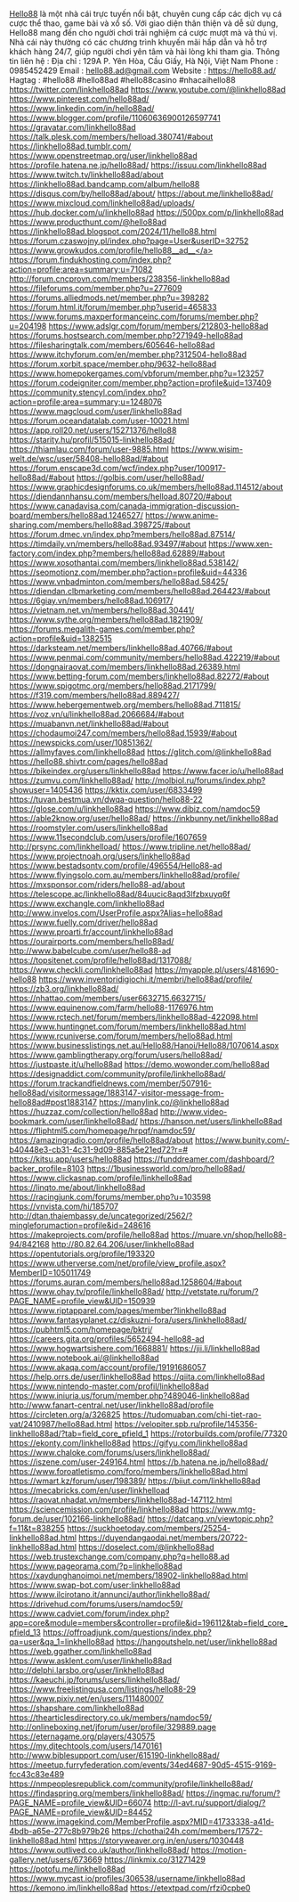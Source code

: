 <a href="https://hello88.ad/">Hello88</a> là một nhà cái trực tuyến nổi bật, chuyên cung cấp các dịch vụ cá cược thể thao, game bài và xổ số. Với giao diện thân thiện và dễ sử dụng, Hello88 mang đến cho người chơi trải nghiệm cá cược mượt mà và thú vị. Nhà cái này thường có các chương trình khuyến mãi hấp dẫn và hỗ trợ khách hàng 24/7, giúp người chơi yên tâm và hài lòng khi tham gia.
Thông tin liên hệ :
Địa chỉ : 129A P. Yên Hòa, Cầu Giấy, Hà Nội, Việt Nam
Phone : 0985452429
Email : hello88.ad@gmail.com
Website :
<a href="https://hello88.ad/">https://hello88.ad/</a>
Hagtag : #hello88 #hello88ad #hello88casino #nhacaihello88
<a href="https://twitter.com/linkhello88ad">https://twitter.com/linkhello88ad</a>
<a href="https://www.youtube.com/@linkhello88ad">https://www.youtube.com/@linkhello88ad</a>
<a href="https://www.pinterest.com/hello88ad/">https://www.pinterest.com/hello88ad/</a>
<a href="https://www.linkedin.com/in/hello88ad/">https://www.linkedin.com/in/hello88ad/</a>
<a href="https://www.blogger.com/profile/11060636900126597741">https://www.blogger.com/profile/11060636900126597741</a>
<a href="https://gravatar.com/linkhello88ad">https://gravatar.com/linkhello88ad</a>
<a href="https://talk.plesk.com/members/helload.380741/#about">https://talk.plesk.com/members/helload.380741/#about</a>
<a href="https://linkhello88ad.tumblr.com/">https://linkhello88ad.tumblr.com/</a>
<a href="https://www.openstreetmap.org/user/linkhello88ad">https://www.openstreetmap.org/user/linkhello88ad</a>
<a href="https://profile.hatena.ne.jp/hello88ad/">https://profile.hatena.ne.jp/hello88ad/</a>
<a href="https://issuu.com/linkhello88ad">https://issuu.com/linkhello88ad</a>
<a href="https://www.twitch.tv/linkhello88ad/about">https://www.twitch.tv/linkhello88ad/about</a>
<a href="https://linkhello88ad.bandcamp.com/album/hello88">https://linkhello88ad.bandcamp.com/album/hello88</a>
<a href="https://disqus.com/by/hello88ad/about/">https://disqus.com/by/hello88ad/about/</a>
<a href="https://about.me/linkhello88ad/">https://about.me/linkhello88ad/</a>
<a href="https://www.mixcloud.com/linkhello88ad/uploads/">https://www.mixcloud.com/linkhello88ad/uploads/</a>
<a href="https://hub.docker.com/u/linkhello88ad">https://hub.docker.com/u/linkhello88ad</a>
<a href="https://500px.com/p/linkhello88ad">https://500px.com/p/linkhello88ad</a>
<a href="https://www.producthunt.com/@hello88ad">https://www.producthunt.com/@hello88ad</a>
<a href="https://linkhello88ad.blogspot.com/2024/11/hello88.html">https://linkhello88ad.blogspot.com/2024/11/hello88.html</a>
<a href="https://forum.czaswojny.pl/index.php?page=User&userID=32752">https://forum.czaswojny.pl/index.php?page=User&userID=32752</a>
<a href="https://www.growkudos.com/profile/hello88__ad__">https://www.growkudos.com/profile/hello88__ad__</a>
<a href="https://forum.findukhosting.com/index.php?action=profile;area=summary;u=71082">https://forum.findukhosting.com/index.php?action=profile;area=summary;u=71082</a>
<a href="http://forum.cncprovn.com/members/238356-linkhello88ad">http://forum.cncprovn.com/members/238356-linkhello88ad</a>
<a href="https://fileforums.com/member.php?u=277609">https://fileforums.com/member.php?u=277609</a>
<a href="https://forums.alliedmods.net/member.php?u=398282">https://forums.alliedmods.net/member.php?u=398282</a>
<a href="https://forum.html.it/forum/member.php?userid=465833">https://forum.html.it/forum/member.php?userid=465833</a>
<a href="https://www.forums.maxperformanceinc.com/forums/member.php?u=204198">https://www.forums.maxperformanceinc.com/forums/member.php?u=204198</a>
<a href="https://www.adslgr.com/forum/members/212803-hello88ad">https://www.adslgr.com/forum/members/212803-hello88ad</a>
<a href="https://forums.hostsearch.com/member.php?271949-hello88ad">https://forums.hostsearch.com/member.php?271949-hello88ad</a>
<a href="https://filesharingtalk.com/members/605646-hello88ad">https://filesharingtalk.com/members/605646-hello88ad</a>
<a href="https://www.itchyforum.com/en/member.php?312504-hello88ad">https://www.itchyforum.com/en/member.php?312504-hello88ad</a>
<a href="https://forum.xorbit.space/member.php/9632-hello88ad">https://forum.xorbit.space/member.php/9632-hello88ad</a>
<a href="https://www.homepokergames.com/vbforum/member.php?u=123257">https://www.homepokergames.com/vbforum/member.php?u=123257</a>
<a href="https://forum.codeigniter.com/member.php?action=profile&uid=137409">https://forum.codeigniter.com/member.php?action=profile&uid=137409</a>
<a href="https://community.stencyl.com/index.php?action=profile;area=summary;u=1248076">https://community.stencyl.com/index.php?action=profile;area=summary;u=1248076</a>
<a href="https://www.magcloud.com/user/linkhello88ad">https://www.magcloud.com/user/linkhello88ad</a>
<a href="https://forum.oceandatalab.com/user-10021.html">https://forum.oceandatalab.com/user-10021.html</a>
<a href="https://app.roll20.net/users/15271376/hello88">https://app.roll20.net/users/15271376/hello88</a>
<a href="https://starity.hu/profil/515015-linkhello88ad/">https://starity.hu/profil/515015-linkhello88ad/</a>
<a href="https://thiamlau.com/forum/user-9885.html">https://thiamlau.com/forum/user-9885.html</a>
<a href="https://www.wisim-welt.de/wsc/user/58408-hello88ad/#about">https://www.wisim-welt.de/wsc/user/58408-hello88ad/#about</a>
<a href="https://forum.enscape3d.com/wcf/index.php?user/100917-hello88ad/#about">https://forum.enscape3d.com/wcf/index.php?user/100917-hello88ad/#about</a>
<a href="https://golbis.com/user/hello88ad/">https://golbis.com/user/hello88ad/</a>
<a href="https://www.graphicdesignforums.co.uk/members/hello88ad.114512/about">https://www.graphicdesignforums.co.uk/members/hello88ad.114512/about</a>
<a href="https://diendannhansu.com/members/helload.80720/#about">https://diendannhansu.com/members/helload.80720/#about</a>
<a href="https://www.canadavisa.com/canada-immigration-discussion-board/members/hello88ad.1246527/">https://www.canadavisa.com/canada-immigration-discussion-board/members/hello88ad.1246527/</a>
<a href="https://www.anime-sharing.com/members/hello88ad.398725/#about">https://www.anime-sharing.com/members/hello88ad.398725/#about</a>
<a href="https://forum.dmec.vn/index.php?members/hello88ad.87514/">https://forum.dmec.vn/index.php?members/hello88ad.87514/</a>
<a href="https://timdaily.vn/members/hello88ad.93497/#about">https://timdaily.vn/members/hello88ad.93497/#about</a>
<a href="https://www.xen-factory.com/index.php?members/hello88ad.62889/#about">https://www.xen-factory.com/index.php?members/hello88ad.62889/#about</a>
<a href="https://www.xosothantai.com/members/linkhello88ad.538142/">https://www.xosothantai.com/members/linkhello88ad.538142/</a>
<a href="https://seomotionz.com/member.php?action=profile&uid=44336">https://seomotionz.com/member.php?action=profile&uid=44336</a>
<a href="https://www.vnbadminton.com/members/hello88ad.58425/">https://www.vnbadminton.com/members/hello88ad.58425/</a>
<a href="https://diendan.clbmarketing.com/members/hello88ad.264423/#about">https://diendan.clbmarketing.com/members/hello88ad.264423/#about</a>
<a href="https://6giay.vn/members/hello88ad.106917/">https://6giay.vn/members/hello88ad.106917/</a>
<a href="https://vietnam.net.vn/members/hello88ad.30441/">https://vietnam.net.vn/members/hello88ad.30441/</a>
<a href="https://www.sythe.org/members/hello88ad.1821909/">https://www.sythe.org/members/hello88ad.1821909/</a>
<a href="https://forums.megalith-games.com/member.php?action=profile&uid=1382515">https://forums.megalith-games.com/member.php?action=profile&uid=1382515</a>
<a href="https://darksteam.net/members/linkhello88ad.40766/#about">https://darksteam.net/members/linkhello88ad.40766/#about</a>
<a href="https://www.penmai.com/community/members/hello88ad.422219/#about">https://www.penmai.com/community/members/hello88ad.422219/#about</a>
<a href="https://dongnairaovat.com/members/linkhello88ad.26389.html">https://dongnairaovat.com/members/linkhello88ad.26389.html</a>
<a href="https://www.betting-forum.com/members/linkhello88ad.82272/#about">https://www.betting-forum.com/members/linkhello88ad.82272/#about</a>
<a href="https://www.spigotmc.org/members/hello88ad.2171799/">https://www.spigotmc.org/members/hello88ad.2171799/</a>
<a href="https://f319.com/members/hello88ad.889427/">https://f319.com/members/hello88ad.889427/</a>
<a href="https://www.hebergementweb.org/members/hello88ad.711815/">https://www.hebergementweb.org/members/hello88ad.711815/</a>
<a href="https://voz.vn/u/linkhello88ad.2066684/#about">https://voz.vn/u/linkhello88ad.2066684/#about</a>
<a href="https://muabanvn.net/linkhello88ad/#about">https://muabanvn.net/linkhello88ad/#about</a>
<a href="https://chodaumoi247.com/members/hello88ad.15939/#about">https://chodaumoi247.com/members/hello88ad.15939/#about</a>
<a href="https://newspicks.com/user/10851362/">https://newspicks.com/user/10851362/</a>
<a href="https://allmyfaves.com/linkhello88ad">https://allmyfaves.com/linkhello88ad</a>
<a href="https://glitch.com/@linkhello88ad">https://glitch.com/@linkhello88ad</a>
<a href="https://hello88.shivtr.com/pages/hello88ad">https://hello88.shivtr.com/pages/hello88ad</a>
<a href="https://bikeindex.org/users/linkhello88ad">https://bikeindex.org/users/linkhello88ad</a>
<a href="https://www.facer.io/u/hello88ad">https://www.facer.io/u/hello88ad</a>
<a href="https://zumvu.com/linkhello88ad/">https://zumvu.com/linkhello88ad/</a>
<a href="http://molbiol.ru/forums/index.php?showuser=1405436">http://molbiol.ru/forums/index.php?showuser=1405436</a>
<a href="https://kktix.com/user/6833499">https://kktix.com/user/6833499</a>
<a href="https://tuvan.bestmua.vn/dwqa-question/hello88-22">https://tuvan.bestmua.vn/dwqa-question/hello88-22</a>
<a href="https://glose.com/u/linkhello88ad">https://glose.com/u/linkhello88ad</a>
<a href="https://www.dibiz.com/namdoc59">https://www.dibiz.com/namdoc59</a>
<a href="https://able2know.org/user/hello88ad/">https://able2know.org/user/hello88ad/</a>
<a href="https://inkbunny.net/linkhello88ad">https://inkbunny.net/linkhello88ad</a>
<a href="https://roomstyler.com/users/linkhello88ad">https://roomstyler.com/users/linkhello88ad</a>
<a href="https://www.11secondclub.com/users/profile/1607659">https://www.11secondclub.com/users/profile/1607659</a>
<a href="http://prsync.com/linkhelload/">http://prsync.com/linkhelload/</a>
<a href="https://www.tripline.net/hello88ad/">https://www.tripline.net/hello88ad/</a>
<a href="https://www.projectnoah.org/users/linkhello88ad">https://www.projectnoah.org/users/linkhello88ad</a>
<a href="https://www.bestadsontv.com/profile/496554/Hello88-ad">https://www.bestadsontv.com/profile/496554/Hello88-ad</a>
<a href="https://www.flyingsolo.com.au/members/linkhello88ad/profile/">https://www.flyingsolo.com.au/members/linkhello88ad/profile/</a>
<a href="https://mxsponsor.com/riders/hello88-ad/about">https://mxsponsor.com/riders/hello88-ad/about</a>
<a href="https://telescope.ac/linkhello88ad/84uucic8aqd3lfzbxuyq6f">https://telescope.ac/linkhello88ad/84uucic8aqd3lfzbxuyq6f</a>
<a href="https://www.exchangle.com/linkhello88ad">https://www.exchangle.com/linkhello88ad</a>
<a href="http://www.invelos.com/UserProfile.aspx?Alias=hello88ad">http://www.invelos.com/UserProfile.aspx?Alias=hello88ad</a>
<a href="https://www.fuelly.com/driver/hello88ad">https://www.fuelly.com/driver/hello88ad</a>
<a href="https://www.proarti.fr/account/linkhello88ad">https://www.proarti.fr/account/linkhello88ad</a>
<a href="https://ourairports.com/members/hello88ad/">https://ourairports.com/members/hello88ad/</a>
<a href="http://www.babelcube.com/user/hello88-ad">http://www.babelcube.com/user/hello88-ad</a>
<a href="https://topsitenet.com/profile/hello88ad/1317088/">https://topsitenet.com/profile/hello88ad/1317088/</a>
<a href="https://www.checkli.com/linkhello88ad">https://www.checkli.com/linkhello88ad</a>
<a href="https://myapple.pl/users/481690-hello88">https://myapple.pl/users/481690-hello88</a>
<a href="https://www.inventoridigiochi.it/membri/hello88ad/profile/">https://www.inventoridigiochi.it/membri/hello88ad/profile/</a>
<a href="https://zb3.org/linkhello88ad/">https://zb3.org/linkhello88ad/</a>
<a href="https://nhattao.com/members/user6632715.6632715/">https://nhattao.com/members/user6632715.6632715/</a>
<a href="https://www.equinenow.com/farm/hello88-1176976.htm">https://www.equinenow.com/farm/hello88-1176976.htm</a>
<a href="https://www.rctech.net/forum/members/linkhello88ad-422098.html">https://www.rctech.net/forum/members/linkhello88ad-422098.html</a>
<a href="https://www.huntingnet.com/forum/members/linkhello88ad.html">https://www.huntingnet.com/forum/members/linkhello88ad.html</a>
<a href="https://www.rcuniverse.com/forum/members/hello88ad.html">https://www.rcuniverse.com/forum/members/hello88ad.html</a>
<a href="https://www.businesslistings.net.au/Hello88/Hanoi/Hello88/1070614.aspx">https://www.businesslistings.net.au/Hello88/Hanoi/Hello88/1070614.aspx</a>
<a href="https://www.gamblingtherapy.org/forum/users/hello88ad/">https://www.gamblingtherapy.org/forum/users/hello88ad/</a>
<a href="https://justpaste.it/u/hello88ad">https://justpaste.it/u/hello88ad</a>
<a href="https://demo.wowonder.com/hello88ad">https://demo.wowonder.com/hello88ad</a>
<a href="https://designaddict.com/community/profile/linkhello88ad/">https://designaddict.com/community/profile/linkhello88ad/</a>
<a href="https://forum.trackandfieldnews.com/member/507916-hello88ad/visitormessage/1883147-visitor-message-from-hello88ad#post1883147">https://forum.trackandfieldnews.com/member/507916-hello88ad/visitormessage/1883147-visitor-message-from-hello88ad#post1883147</a>
<a href="https://manylink.co/@linkhello88ad">https://manylink.co/@linkhello88ad</a>
<a href="https://huzzaz.com/collection/hello88ad">https://huzzaz.com/collection/hello88ad</a>
<a href="http://www.video-bookmark.com/user/linkhello88ad/">http://www.video-bookmark.com/user/linkhello88ad/</a>
<a href="https://hanson.net/users/linkhello88ad">https://hanson.net/users/linkhello88ad</a>
<a href="https://fliphtml5.com/homepage/hrpqf/namdoc59/">https://fliphtml5.com/homepage/hrpqf/namdoc59/</a>
<a href="https://amazingradio.com/profile/hello88ad/about">https://amazingradio.com/profile/hello88ad/about</a>
<a href="https://www.bunity.com/-b40448e3-cb31-4c31-9d09-885a5e21ed72?r=#">https://www.bunity.com/-b40448e3-cb31-4c31-9d09-885a5e21ed72?r=#</a>
<a href="https://kitsu.app/users/hello88ad">https://kitsu.app/users/hello88ad</a>
<a href="https://funddreamer.com/dashboard/?backer_profile=8103">https://funddreamer.com/dashboard/?backer_profile=8103</a>
<a href="https://1businessworld.com/pro/hello88ad/">https://1businessworld.com/pro/hello88ad/</a>
<a href="https://www.clickasnap.com/profile/linkhello88ad">https://www.clickasnap.com/profile/linkhello88ad</a>
<a href="https://linqto.me/about/linkhello88ad">https://linqto.me/about/linkhello88ad</a>
<a href="https://racingjunk.com/forums/member.php?u=103598">https://racingjunk.com/forums/member.php?u=103598</a>
<a href="https://vnvista.com/hi/185707">https://vnvista.com/hi/185707</a>
<a href="http://dtan.thaiembassy.de/uncategorized/2562/?mingleforumaction=profile&id=248616">http://dtan.thaiembassy.de/uncategorized/2562/?mingleforumaction=profile&id=248616</a>
<a href="https://makeprojects.com/profile/hello88ad">https://makeprojects.com/profile/hello88ad</a>
<a href="https://muare.vn/shop/hello88-94/842168">https://muare.vn/shop/hello88-94/842168</a>
<a href="http://80.82.64.206/user/linkhello88ad">http://80.82.64.206/user/linkhello88ad</a>
<a href="https://opentutorials.org/profile/193320">https://opentutorials.org/profile/193320</a>
<a href="https://www.utherverse.com/net/profile/view_profile.aspx?MemberID=105011749">https://www.utherverse.com/net/profile/view_profile.aspx?MemberID=105011749</a>
<a href="https://forums.auran.com/members/hello88ad.1258604/#about">https://forums.auran.com/members/hello88ad.1258604/#about</a>
<a href="https://www.ohay.tv/profile/linkhello88ad/">https://www.ohay.tv/profile/linkhello88ad/</a>
<a href="http://vetstate.ru/forum/?PAGE_NAME=profile_view&UID=150939">http://vetstate.ru/forum/?PAGE_NAME=profile_view&UID=150939</a>
<a href="https://www.riptapparel.com/pages/member?linkhello88ad">https://www.riptapparel.com/pages/member?linkhello88ad</a>
<a href="https://www.fantasyplanet.cz/diskuzni-fora/users/linkhello88ad/">https://www.fantasyplanet.cz/diskuzni-fora/users/linkhello88ad/</a>
<a href="https://pubhtml5.com/homepage/bktrj/">https://pubhtml5.com/homepage/bktrj/</a>
<a href="https://careers.gita.org/profiles/5652494-hello88-ad">https://careers.gita.org/profiles/5652494-hello88-ad</a>
<a href="https://www.hogwartsishere.com/1668881/">https://www.hogwartsishere.com/1668881/</a>
<a href="https://jii.li/linkhello88ad">https://jii.li/linkhello88ad</a>
<a href="https://www.notebook.ai/@linkhello88ad">https://www.notebook.ai/@linkhello88ad</a>
<a href="https://www.akaqa.com/account/profile/19191686057">https://www.akaqa.com/account/profile/19191686057</a>
<a href="https://help.orrs.de/user/linkhello88ad">https://help.orrs.de/user/linkhello88ad</a>
<a href="https://qiita.com/linkhello88ad">https://qiita.com/linkhello88ad</a>
<a href="https://www.nintendo-master.com/profil/linkhello88ad">https://www.nintendo-master.com/profil/linkhello88ad</a>
<a href="https://www.iniuria.us/forum/member.php?489046-linkhello88ad">https://www.iniuria.us/forum/member.php?489046-linkhello88ad</a>
<a href="http://www.fanart-central.net/user/linkhello88ad/profile">http://www.fanart-central.net/user/linkhello88ad/profile</a>
<a href="https://circleten.org/a/326825">https://circleten.org/a/326825</a>
<a href="https://tudomuaban.com/chi-tiet-rao-vat/2410987/hello88ad.html">https://tudomuaban.com/chi-tiet-rao-vat/2410987/hello88ad.html</a>
<a href="https://velopiter.spb.ru/profile/145356-linkhello88ad/?tab=field_core_pfield_1">https://velopiter.spb.ru/profile/145356-linkhello88ad/?tab=field_core_pfield_1</a>
<a href="https://rotorbuilds.com/profile/77320">https://rotorbuilds.com/profile/77320</a>
<a href="https://ekonty.com/linkhello88ad">https://ekonty.com/linkhello88ad</a>
<a href="https://gifyu.com/linkhello88ad">https://gifyu.com/linkhello88ad</a>
<a href="https://www.chaloke.com/forums/users/linkhello88ad/">https://www.chaloke.com/forums/users/linkhello88ad/</a>
<a href="https://iszene.com/user-249164.html">https://iszene.com/user-249164.html</a>
<a href="https://b.hatena.ne.jp/hello88ad/">https://b.hatena.ne.jp/hello88ad/</a>
<a href="https://www.foroatletismo.com/foro/members/linkhello88ad.html">https://www.foroatletismo.com/foro/members/linkhello88ad.html</a>
<a href="https://wmart.kz/forum/user/198389/">https://wmart.kz/forum/user/198389/</a>
<a href="https://biiut.com/linkhello88ad">https://biiut.com/linkhello88ad</a>
<a href="https://mecabricks.com/en/user/linkhelload">https://mecabricks.com/en/user/linkhelload</a>
<a href="https://raovat.nhadat.vn/members/linkhello88ad-147112.html">https://raovat.nhadat.vn/members/linkhello88ad-147112.html</a>
<a href="https://sciencemission.com/profile/linkhello88ad">https://sciencemission.com/profile/linkhello88ad</a>
<a href="https://www.mtg-forum.de/user/102166-linkhello88ad/">https://www.mtg-forum.de/user/102166-linkhello88ad/</a>
<a href="https://datcang.vn/viewtopic.php?f=11&t=838255">https://datcang.vn/viewtopic.php?f=11&t=838255</a>
<a href="https://suckhoetoday.com/members/25254-linkhello88ad.html">https://suckhoetoday.com/members/25254-linkhello88ad.html</a>
<a href="https://duyendangaodai.net/members/20722-linkhello88ad.html">https://duyendangaodai.net/members/20722-linkhello88ad.html</a>
<a href="https://doselect.com/@linkhello88ad">https://doselect.com/@linkhello88ad</a>
<a href="https://web.trustexchange.com/company.php?q=hello88.ad">https://web.trustexchange.com/company.php?q=hello88.ad</a>
<a href="https://www.pageorama.com/?p=linkhello88ad">https://www.pageorama.com/?p=linkhello88ad</a>
<a href="https://xaydunghanoimoi.net/members/18902-linkhello88ad.html">https://xaydunghanoimoi.net/members/18902-linkhello88ad.html</a>
<a href=""></a>
<a href="https://www.swap-bot.com/user:linkhello88ad">https://www.swap-bot.com/user:linkhello88ad</a>
<a href="https://www.ilcirotano.it/annunci/author/linkhello88ad/">https://www.ilcirotano.it/annunci/author/linkhello88ad/</a>
<a href="https://drivehud.com/forums/users/namdoc59/">https://drivehud.com/forums/users/namdoc59/</a>
<a href="https://www.cadviet.com/forum/index.php?app=core&module=members&controller=profile&id=196112&tab=field_core_pfield_13">https://www.cadviet.com/forum/index.php?app=core&module=members&controller=profile&id=196112&tab=field_core_pfield_13</a>
<a href="https://offroadjunk.com/questions/index.php?qa=user&qa_1=linkhello88ad">https://offroadjunk.com/questions/index.php?qa=user&qa_1=linkhello88ad</a>
<a href="https://hangoutshelp.net/user/linkhello88ad">https://hangoutshelp.net/user/linkhello88ad</a>
<a href="https://web.ggather.com/linkhello88ad">https://web.ggather.com/linkhello88ad</a>
<a href="https://www.asklent.com/user/linkhello88ad">https://www.asklent.com/user/linkhello88ad</a>
<a href="http://delphi.larsbo.org/user/linkhello88ad">http://delphi.larsbo.org/user/linkhello88ad</a>
<a href="https://kaeuchi.jp/forums/users/linkhello88ad/">https://kaeuchi.jp/forums/users/linkhello88ad/</a>
<a href="https://www.freelistingusa.com/listings/hello88-29">https://www.freelistingusa.com/listings/hello88-29</a>
<a href="https://www.pixiv.net/en/users/111480007">https://www.pixiv.net/en/users/111480007</a>
<a href="https://shapshare.com/linkhello88ad">https://shapshare.com/linkhello88ad</a>
<a href="https://thearticlesdirectory.co.uk/members/namdoc59/">https://thearticlesdirectory.co.uk/members/namdoc59/</a>
<a href="http://onlineboxing.net/jforum/user/profile/329889.page">http://onlineboxing.net/jforum/user/profile/329889.page</a>
<a href="https://eternagame.org/players/430575">https://eternagame.org/players/430575</a>
<a href="https://my.djtechtools.com/users/1470161">https://my.djtechtools.com/users/1470161</a>
<a href="http://www.biblesupport.com/user/615190-linkhello88ad/">http://www.biblesupport.com/user/615190-linkhello88ad/</a>
<a href="https://meetup.furryfederation.com/events/34ed4687-90d5-4515-9169-fcc43c83e489">https://meetup.furryfederation.com/events/34ed4687-90d5-4515-9169-fcc43c83e489</a>
<a href="https://nmpeoplesrepublick.com/community/profile/linkhello88ad/">https://nmpeoplesrepublick.com/community/profile/linkhello88ad/</a>
<a href="https://findaspring.org/members/linkhello88ad/">https://findaspring.org/members/linkhello88ad/</a>
<a href="https://ingmac.ru/forum/?PAGE_NAME=profile_view&UID=66074">https://ingmac.ru/forum/?PAGE_NAME=profile_view&UID=66074</a>
<a href="http://l-avt.ru/support/dialog/?PAGE_NAME=profile_view&UID=84452">http://l-avt.ru/support/dialog/?PAGE_NAME=profile_view&UID=84452</a>
<a href="https://www.imagekind.com/MemberProfile.aspx?MID=41733338-a41d-4bdb-a65e-277c8b979b26">https://www.imagekind.com/MemberProfile.aspx?MID=41733338-a41d-4bdb-a65e-277c8b979b26</a>
<a href="https://chothai24h.com/members/17572-linkhello88ad.html">https://chothai24h.com/members/17572-linkhello88ad.html</a>
<a href="https://storyweaver.org.in/en/users/1030448">https://storyweaver.org.in/en/users/1030448</a>
<a href="https://www.outlived.co.uk/author/linkhello88ad/">https://www.outlived.co.uk/author/linkhello88ad/</a>
<a href="https://motion-gallery.net/users/673669">https://motion-gallery.net/users/673669</a>
<a href="https://linkmix.co/31271429">https://linkmix.co/31271429</a>
<a href="https://potofu.me/linkhello88ad">https://potofu.me/linkhello88ad</a>
<a href="https://www.mycast.io/profiles/306538/username/linkhello88ad">https://www.mycast.io/profiles/306538/username/linkhello88ad</a>
<a href=""></a>
<a href="https://kemono.im/linkhello88ad">https://kemono.im/linkhello88ad</a>
<a href="https://etextpad.com/rfzi0cpbe0">https://etextpad.com/rfzi0cpbe0</a>
